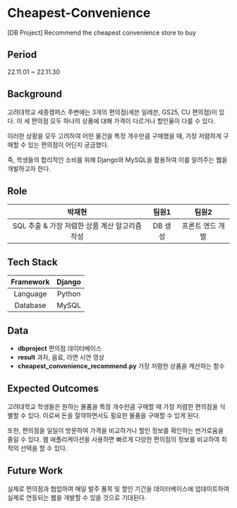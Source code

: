 # Cheapest-Convenience
[DB Project] Recommend the cheapest convenience store to buy

## Period
22.11.01 ~ 22.11.30

## Background
고려대학교 세종캠퍼스 주변에는 3개의 편의점(세븐 일레븐, GS25, CU 편의점)이 있다. 이 세 편의점 모두 하나의 상품에 대해 가격이 다르거나 할인율이 다를 수 있다. 

이러한 상황을 모두 고려하여 어떤 물건을 특정 개수만큼 구매했을 때, 가장 저렴하게 구매할 수 있는 편의점이 어딘지 궁금했다.

즉, 학생들의 합리적인 소비를 위해 Django와 MySQL을 활용하여 이를 알려주는 웹을 개발하고자 한다.

## Role 
| 박재현 | 팀원1 | 팀원2 |
|:---:|:---:|:---:|
| SQL 추출 & 가장 저렴한 상품 계산 알고리즘 작성 | DB 생성 | 프론트 엔드 개발 |



## Tech Stack
| Framework | Django |
|:---:|:---:|
| Language | Python |
| Database | MySQL |

## Data
- **dbproject** 편의점 데이터베이스
- **result** 과자, 음료, 라면 시연 영상
- **cheapest_convenience_recommend.py** 가장 저렴한 상품을 계산하는 함수 

## Expected Outcomes
고려대학교 학생들은 원하는 물품을 특정 개수만큼 구매할 때 가장 저렴한 편의점을 식별할 수 있다. 이로써 돈을 절약하면서도 필요한 물품을 구매할 수 있게 된다.

또한, 편의점을 일일이 방문하여 가격을 비교하거나 할인 정보를 확인하는 번거로움을 줄일 수 있다. 웹 애플리케이션을 사용하면 빠르게 다양한 편의점의 정보를 비교하여 최적의 선택을 할 수 있다.


## Future Work
실제로 편의점과 협업하여 매일 발주 품목 및 할인 기간을 데이터베이스에 업데이트하여 실제로 연동되는 웹을 개발할 수 있을 것으로 기대된다.

  



